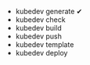 - kubedev generate ✔
- kubedev check
- kubedev build
- kubedev push
- kubedev template
- kubedev deploy
